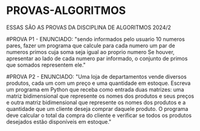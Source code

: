 # PROVAS-ALGORITMOS
ESSAS SÃO AS PROVAS DA DISCIPLINA DE ALGORITMOS 2024/2


#PROVA P1 -
ENUNCIADO:
"sendo informados pelo usuario 10 numeros pares, 
fazer um programa que calcule para cada numero um par de numeros primos
cuja soma seja igual ao proprio numero
Se houver, apresentar ao lado de cada numero par informado, o conjunto
de primos que somados representem ele."

#PROVA P2 - 
ENUNCIADO:
"Uma loja de departamentos vende diversos produtos, cada um com um preço e
uma quantidade em estoque. Escreva um programa em Python que receba como entrada duas
matrizes: uma matriz bidimensional que represente os nomes dos produtos e seus preços e
outra matriz bidimensional que represente os nomes dos produtos e a quantidade que um
cliente deseja comprar daquele produto. O programa deve calcular o total da compra do
cliente e verificar se todos os produtos desejados estão disponíveis em estoque."
